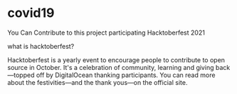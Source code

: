 # covid19
You Can Contribute to this project participating Hacktoberfest 2021

what is hacktoberfest?

Hacktoberfest is a yearly event to encourage people to contribute to open source in October. It's a celebration of community, learning and giving back—topped off by DigitalOcean thanking participants. You can read more about the festivities—and the thank yous—on the official site.
